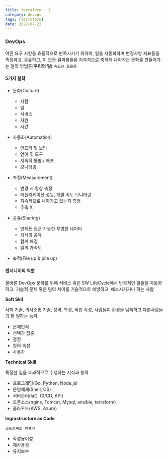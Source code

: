 ```yaml
---
title: terraform - 1
category: devops
tags: [terraform]
date: 2022-07-22
---
```


### DevOps

어떤 요구 사항을 효율적으로 만족시키기 위하여, 일을 자동화하며 변경사항 지표들을 측정하고, 공유하고, 이 모든 결과물들을 지속적으로 축적해 나아가는 문화를 만들어가는 철학 방법론(**우리의 일**) `속도와 효율화`

#### 5가지 철학

- 문화(Culture)
  - 사람
  - 일
  - 서비스
  - 자원
  - 시간
- 자동화(Automation)
  - 인프라 및 보안
  - 언어 및 도구
  - 지속적 통합 / 배포
  - 모니터링
- 측정(Measurement)
  - 변경 시 항상 측정
  - 애플리케이션 성능, 개발 속도 모니터링
  - 지속적으로 나아가고 있는지 측정
  - 추측 X
- 공유(Sharing)

  - 언제든 접근 가능한 투명한 데이터
  - 지식의 공유
  - 함께 해결
  - 일의 가속도

- 축적(File up & pile up)

#### 엔지니어의 역할

올바른 DevOps 문화를 위해 서비스 혹은 SW LifeCycle에서 반복적인 일들을 자동화 하고, 기술적 문제 혹은 팀의 차이를 기술적으로 예방하고, 해소시키거나 하는 사람

**Soft Skil**

사회 기술, 의사소통 기술, 성격, 특성, 직업 속성, 사람들이 환경을 탐색하고 다른사람들과 잘 일하는 능력

- 문제인식
- 선택과 집중
- 결정
- 업의 속성
- 사용자

**Technical Skill**

특정한 일을 효과적으로 수행하는 지식과 능력

- 프로그래밍(Go, Python, Node.js)
- 운영체제(Shell, OS)
- 서버관리(IaC, CI/CD, API)
- 오픈소스(nginx, Tomcat, Mysql, ansible, terraform)
- 클라우드(AWS, Azure)

**Ingrastructure as Code**

`코드로써의 인프라`

- 작성용이성
- 재사용성
- 유지보수
